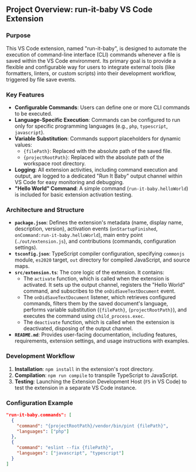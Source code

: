 ## Project Overview: run-it-baby VS Code Extension

### Purpose
This VS Code extension, named "run-it-baby", is designed to automate the execution of command-line interface (CLI) commands whenever a file is saved within the VS Code environment. Its primary goal is to provide a flexible and configurable way for users to integrate external tools (like formatters, linters, or custom scripts) into their development workflow, triggered by file save events.

### Key Features
- **Configurable Commands**: Users can define one or more CLI commands to be executed.
- **Language-Specific Execution**: Commands can be configured to run only for specific programming languages (e.g., `php`, `typescript`, `javascript`).
- **Variable Substitution**: Commands support placeholders for dynamic values:
  - `{filePath}`: Replaced with the absolute path of the saved file.
  - `{projectRootPath}`: Replaced with the absolute path of the workspace root directory.
- **Logging**: All extension activities, including command execution and output, are logged to a dedicated "Run It Baby" output channel within VS Code for easy monitoring and debugging.
- **"Hello World" Command**: A simple command (`run-it-baby.helloWorld`) is included for basic extension activation testing.

### Architecture and Structure
- **`package.json`**: Defines the extension's metadata (name, display name, description, version), activation events (`onStartupFinished`, `onCommand:run-it-baby.helloWorld`), main entry point (`./out/extension.js`), and contributions (commands, configuration settings).
- **`tsconfig.json`**: TypeScript compiler configuration, specifying `commonjs` module, `es2020` target, `out` directory for compiled JavaScript, and source maps.
- **`src/extension.ts`**: The core logic of the extension. It contains:
  - The `activate` function, which is called when the extension is activated. It sets up the output channel, registers the "Hello World" command, and subscribes to the `onDidSaveTextDocument` event.
  - The `onDidSaveTextDocument` listener, which retrieves configured commands, filters them by the saved document's language, performs variable substitution (`{filePath}`, `{projectRootPath}`), and executes the command using `child_process.exec`.
  - The `deactivate` function, which is called when the extension is deactivated, disposing of the output channel.
- **`README.md`**: Provides user-facing documentation, including features, requirements, extension settings, and usage instructions with examples.

### Development Workflow
1.  **Installation**: `npm install` in the extension's root directory.
2.  **Compilation**: `npm run compile` to transpile TypeScript to JavaScript.
3.  **Testing**: Launching the Extension Development Host (`F5` in VS Code) to test the extension in a separate VS Code instance.

### Configuration Example
```json
"run-it-baby.commands": [
  {
    "command": "{projectRootPath}/vendor/bin/pint {filePath}",
    "languages": ["php"]
  },
  {
    "command": "eslint --fix {filePath}",
    "languages": ["javascript", "typescript"]
  }
]
```
